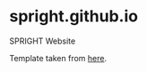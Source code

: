 # spright.github.io
SPRIGHT Website

Template taken from [here](https://github.com/eliahuhorwitz/Academic-project-page-template).
